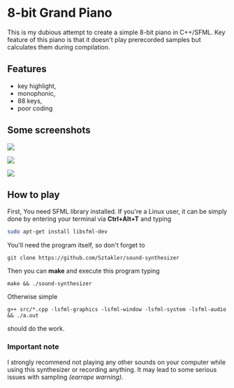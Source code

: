 # 8-bit Grand Piano

This is my dubious attempt to create a simple 8-bit piano in C++/SFML. 
Key feature of this piano is that it doesn't play prerecorded samples but calculates them during compilation.

## Features
- key highlight,
- monophonic,
- 88 keys,
- poor coding

## Some screenshots

![](https://cdn.discordapp.com/attachments/702987071849234636/758007077439537242/SoundSynthesizer_Screenshot_00.png)

![](https://cdn.discordapp.com/attachments/702987071849234636/758007080954101867/SoundSynthesizer_Screenshot_01.png)

![](https://cdn.discordapp.com/attachments/702987071849234636/758007082552131584/SoundSynthesizer_Screenshot_02.png)

## How to play
 
First, You need SFML library installed. If you're a Linux user, it can be simply done by entering your terminal via <b>Ctrl+Alt+T</b> and typing
```bash
sudo apt-get install libsfml-dev
```
You'll need the program itself, so don't forget to 
```
git clone https://github.com/Sztakler/sound-synthesizer
```

Then you can <b>make</b> and execute this program typing
```
make && ./sound-synthesizer
```
Otherwise simple
```
g++ src/*.cpp -lsfml-graphics -lsfml-window -lsfml-system -lsfml-audio && ./a.out
```
should do the work.

### Important note
I strongly recommend not playing any other sounds on your computer while using this synthesizer or recording anything.
It may lead to some serious issues with sampling <i>(earrape warning)</i>.
